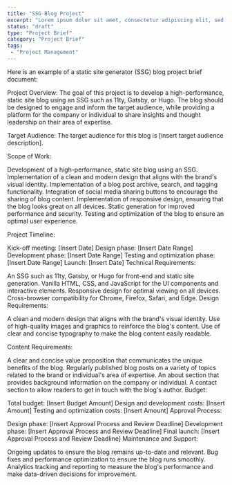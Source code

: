 ```yaml
---
title: "SSG Blog Project"
excerpt: "Lorem ipsum dolor sit amet, consectetur adipiscing elit, sed do eiusmod tempor incididunt ut labore et dolore magna aliqua. Donec enim diam vulputate ut."
status: "draft"
type: "Project Brief"
category: "Project Brief"
tags:
 - "Project Management"
---
```


Here is an example of a static site generator (SSG) blog project brief document:

Project Overview:
The goal of this project is to develop a high-performance, static site blog using an SSG such as 11ty, Gatsby, or Hugo. The blog should be designed to engage and inform the target audience, while providing a platform for the company or individual to share insights and thought leadership on their area of expertise.

Target Audience:
The target audience for this blog is [insert target audience description].

Scope of Work:

Development of a high-performance, static site blog using an SSG.
Implementation of a clean and modern design that aligns with the brand's visual identity.
Implementation of a blog post archive, search, and tagging functionality.
Integration of social media sharing buttons to encourage the sharing of blog content.
Implementation of responsive design, ensuring that the blog looks great on all devices.
Static generation for improved performance and security.
Testing and optimization of the blog to ensure an optimal user experience.

Project Timeline:

Kick-off meeting: [Insert Date]
Design phase: [Insert Date Range]
Development phase: [Insert Date Range]
Testing and optimization phase: [Insert Date Range]
Launch: [Insert Date]
Technical Requirements:

An SSG such as 11ty, Gatsby, or Hugo for front-end and static site generation.
Vanilla HTML, CSS, and JavaScript for the UI components and interactive elements.
Responsive design for optimal viewing on all devices.
Cross-browser compatibility for Chrome, Firefox, Safari, and Edge.
Design Requirements:

A clean and modern design that aligns with the brand's visual identity.
Use of high-quality images and graphics to reinforce the blog's content.
Use of clear and concise typography to make the blog content easily readable.

Content Requirements:

A clear and concise value proposition that communicates the unique benefits of the blog.
Regularly published blog posts on a variety of topics related to the brand or individual's area of expertise.
An about section that provides background information on the company or individual.
A contact section to allow readers to get in touch with the blog's author.
Budget:

Total budget: [Insert Budget Amount]
Design and development costs: [Insert Amount]
Testing and optimization costs: [Insert Amount]
Approval Process:

Design phase: [Insert Approval Process and Review Deadline]
Development phase: [Insert Approval Process and Review Deadline]
Final launch: [Insert Approval Process and Review Deadline]
Maintenance and Support:

Ongoing updates to ensure the blog remains up-to-date and relevant.
Bug fixes and performance optimization to ensure the blog runs smoothly.
Analytics tracking and reporting to measure the blog's performance and make data-driven decisions for improvement.